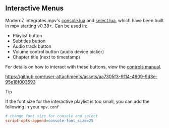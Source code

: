 ## Interactive Menus
ModernZ integrates mpv's [console.lua](https://github.com/mpv-player/mpv/blob/master/player/lua/console.lua) and [select.lua](https://github.com/mpv-player/mpv/blob/master/player/lua/select.lua), which have been built in mpv starting v0.39+. Can be used in:
- Playlist button
- Subtitles button
- Audio track button
- Volume control button (audio device picker)
- Chapter title (next to timestamp)

For details on how to interact with these buttons, view the [controls manual](/docs/CONTROLS.md).

https://github.com/user-attachments/assets/aa7305f3-9f14-4609-9d3e-95e18f003593

> [!TIP]
> If the font size for the interactive playlist is too small, you can add the following in your `mpv.conf`
>
> ```ini
> # change font size for console and select
> script-opts-append=console-font_size=25
> ```
